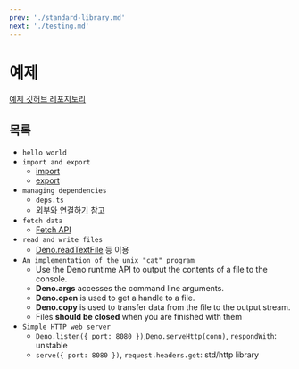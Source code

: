 ```yaml
---
prev: './standard-library.md'
next: './testing.md'
---
```


# 예제

[예제 깃허브 레포지토리](https://github.com/zerosheepmoo/deno-prac)

## 목록

- `hello world`
- `import and export`
  - [import](https://developer.mozilla.org/en-US/docs/Web/JavaScript/Reference/Statements/import)
  - [export](https://developer.mozilla.org/en-US/docs/Web/JavaScript/Reference/Statements/export)
- `managing dependencies`
  - `deps.ts`
  - [외부와 연결하기](./external.md) 참고
- `fetch data`
  - [Fetch API](https://developer.mozilla.org/en-US/docs/Web/API/Fetch_API)
- `read and write files`
  - [Deno.readTextFile](https://doc.deno.land/builtin/stable#Deno.readTextFile)
    등 이용
- `An implementation of the unix "cat" program`
  - Use the Deno runtime API to output the contents of a file to the console.
  - **Deno.args** accesses the command line arguments.
  - **Deno.open** is used to get a handle to a file.
  - **Deno.copy** is used to transfer data from the file to the output stream.
  - Files **should be closed** when you are finished with them
- `Simple HTTP web server`
  - `Deno.listen({ port: 8080 })`,`Deno.serveHttp(conn)`, `respondWith`: unstable
  - `serve({ port: 8080 })`, `request.headers.get`: std/http library
